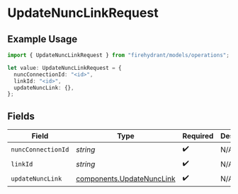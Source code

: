 # UpdateNuncLinkRequest

## Example Usage

```typescript
import { UpdateNuncLinkRequest } from "firehydrant/models/operations";

let value: UpdateNuncLinkRequest = {
  nuncConnectionId: "<id>",
  linkId: "<id>",
  updateNuncLink: {},
};
```

## Fields

| Field                                                                  | Type                                                                   | Required                                                               | Description                                                            |
| ---------------------------------------------------------------------- | ---------------------------------------------------------------------- | ---------------------------------------------------------------------- | ---------------------------------------------------------------------- |
| `nuncConnectionId`                                                     | *string*                                                               | :heavy_check_mark:                                                     | N/A                                                                    |
| `linkId`                                                               | *string*                                                               | :heavy_check_mark:                                                     | N/A                                                                    |
| `updateNuncLink`                                                       | [components.UpdateNuncLink](../../models/components/updatenunclink.md) | :heavy_check_mark:                                                     | N/A                                                                    |